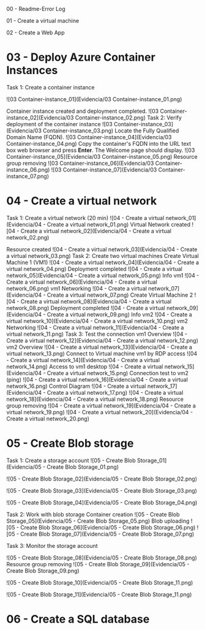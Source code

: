 00 - Readme-Error Log

01 - Create a virtual machine

02 - Create a Web App

# 03 - Deploy Azure Container Instances

Task 1: Create a container instance

![03 Container-instance_01](Evidencia/03 Container-instance_01.png)

Container instance created and deployment completed.
![03 Container-instance_02](Evidencia/03 Container-instance_02.png)
Task 2: Verify deployment of the container instance
![03 Container-instance_03](Evidencia/03 Container-instance_03.png)
Locate the Fully Qualified Domain Name (FQDN).
![03 Container-instance_04](Evidencia/03 Container-instance_04.png)
Copy the container's FQDN into the URL text box web browser and press **Enter**. The Welcome page should display.
![03 Container-instance_05](Evidencia/03 Container-instance_05.png)
Resource group removing
![03 Container-instance_06](Evidencia/03 Container-instance_06.png)
![03 Container-instance_07](Evidencia/03 Container-instance_07.png)

# 04 - Create a virtual network
Task 1: Create a virtual network (20 min)
![04 - Create a virtual network_01](Evidencia/04 - Create a virtual network_01.png)
Virtual Network created
![04 - Create a virtual network_02](Evidencia/04 - Create a virtual network_02.png)


Resource created
![04 - Create a virtual network_03](Evidencia/04 - Create a virtual network_03.png)
Task 2: Create two virtual machines
Create Virtual Machine 1 (VM1)
![04 - Create a virtual network_04](Evidencia/04 - Create a virtual network_04.png)
Deployment completed
![04 - Create a virtual network_05](Evidencia/04 - Create a virtual network_05.png)
Info vm1
![04 - Create a virtual network_06](Evidencia/04 - Create a virtual network_06.png)
vm1 Networking
![04 - Create a virtual network_07](Evidencia/04 - Create a virtual network_07.png)
Create Virtual Machine 2
![04 - Create a virtual network_08](Evidencia/04 - Create a virtual network_08.png)
Deployment completed
![04 - Create a virtual network_09](Evidencia/04 - Create a virtual network_09.png)
Info vm2
![04 - Create a virtual network_10](Evidencia/04 - Create a virtual network_10.png)
vm2 Networking
![04 - Create a virtual network_11](Evidencia/04 - Create a virtual network_11.png)
Task 3: Test the connection
vm1 Overview
![04 - Create a virtual network_12](Evidencia/04 - Create a virtual network_12.png)
vm2 Overview
![04 - Create a virtual network_13](Evidencia/04 - Create a virtual network_13.png)
Connect to Virtual machine vm1 by RDP access
![04 - Create a virtual network_14](Evidencia/04 - Create a virtual network_14.png)
Access to vm1 desktop
![04 - Create a virtual network_15](Evidencia/04 - Create a virtual network_15.png)
Connection test to vm2 (ping)
![04 - Create a virtual network_16](Evidencia/04 - Create a virtual network_16.png)
Control Diagram
![04 - Create a virtual network_17](Evidencia/04 - Create a virtual network_17.png)
![04 - Create a virtual network_18](Evidencia/04 - Create a virtual network_18.png)
Resource group removing
![04 - Create a virtual network_19](Evidencia/04 - Create a virtual network_19.png)
![04 - Create a virtual network_20](Evidencia/04 - Create a virtual network_20.png)

# 05 - Create Blob storage
Task 1: Create a storage account
![05 - Create Blob Storage_01](Evidencia/05 - Create Blob Storage_01.png)

![05 - Create Blob Storage_02](Evidencia/05 - Create Blob Storage_02.png)

![05 - Create Blob Storage_03](Evidencia/05 - Create Blob Storage_03.png)

![05 - Create Blob Storage_04](Evidencia/05 - Create Blob Storage_04.png)

Task 2: Work with blob storage
Container creation
![05 - Create Blob Storage_05](Evidencia/05 - Create Blob Storage_05.png)
Blob uploading
![05 - Create Blob Storage_06](Evidencia/05 - Create Blob Storage_06.png)
![05 - Create Blob Storage_07](Evidencia/05 - Create Blob Storage_07.png)

Task 3: Monitor the storage account

![05 - Create Blob Storage_08](Evidencia/05 - Create Blob Storage_08.png)
Resource group removing
![05 - Create Blob Storage_09](Evidencia/05 - Create Blob Storage_09.png)

![05 - Create Blob Storage_10](Evidencia/05 - Create Blob Storage_11.png)

![05 - Create Blob Storage_11](Evidencia/05 - Create Blob Storage_11.png)

# 06 - Create a SQL database

